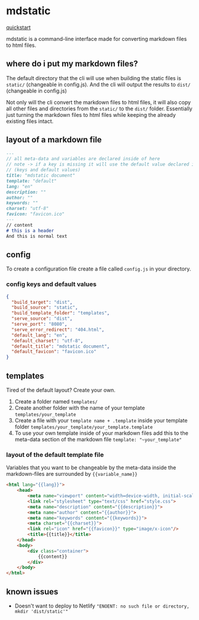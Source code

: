 # mdstatic
[quickstart](https://github.com/frsgrn/mdstatic-quickstart)

mdstatic is a command-line interface made for converting markdown files to html files.
## where do i put my markdown files?
The default directory that the cli will use when building the static files is ```static/``` (changeable in config.js).
And the cli will output the results to ```dist/``` (changeable in config.js)

Not only will the cli convert the markdown files to html files,
it will also copy all other files and directories from the ```static/``` to the ```dist/``` folder. 
Essentially just turning the markdown files to html files while keeping the already existing files intact.
## layout of a markdown file
```markdown
---
// all meta-data and variables are declared inside of here
// note -> if a key is missing it will use the default value declared in the config.json or the cli default
// (keys and default values)
title: "mdstatic document"
template: "default"
lang: "en"
description: ""
author: ""
keywords: ""
charset: "utf-8"
favicon: "favicon.ico"
---
// content
# this is a header
And this is normal text
```
## config
To create a configuration file create a file called ```config.js``` in your directory.
### config keys and default values
```json
{
  "build_target": "dist",
  "build_source": "static",
  "build_template_folder": "templates",
  "serve_source": "dist",
  "serve_port": "8080",
  "serve_error_redirect": "404.html",
  "default_lang": "en",
  "default_charset": "utf-8",
  "default_title": "mdstatic document",
  "default_favicon": "favicon.ico"
}
```
## templates
Tired of the default layout? Create your own.
1. Create a folder named ```templates/```
2. Create another folder with the name of your template ```templates/your_template```
3. Create a file with your ```template name + .template``` inside your template folder ```templates/your_template/your_template.template```
4. To use your own template inside of your markdown files add this to the meta-data section of the markdown file ```template: "~your_template"```
### layout of the default template file
Variables that you want to be changeable by the meta-data inside the markdown-files are surrounded by ```{{variable_name}}```
```html
<html lang="{{lang}}">
    <head>
        <meta name="viewport" content="width=device-width, initial-scale=1.0">
        <link rel="stylesheet" type="text/css" href="style.css">
        <meta name="description" content="{{description}}">
        <meta name="author" content="{{author}}">
        <meta name="keywords" content="{{keywords}}">
        <meta charset="{{charset}}">
        <link rel="icon" href="{{favicon}}" type="image/x-icon"/>
        <title>{{title}}</title>
    </head>
    <body>
        <div class="container">
            {{content}}
        </div>
    </body>
</html>
```
## known issues
* Doesn't want to deploy to Netlify ```"ENOENT: no such file or directory, mkdir 'dist/static'"```
